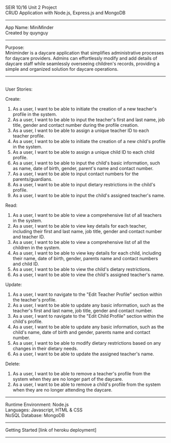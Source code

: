 SEIR 10/16 Unit 2 Project <br>
CRUD Application with Node.js, Express.js and MongoDB

--------------------------------------------------

App Name: MiniMinder <br>
Created by quynguy

--------------------------------------------------

Purpose: <br>
Miniminder is a daycare application that simplifies administrative processes for daycare providers. Admins can effortlessly modify and add details of daycare staff while seamlessly overseeing children's records, providing a simple and organized solution for daycare operations.

--------------------------------------------------


<br> 
User Stories:

Create:

1. As a user, I want to be able to initiate the creation of a new teacher's profile in the system.
2. As a user, I want to be able to input the teacher's first and last name, job title, gender and contact number during the profile creation.
3. As a user, I want to be able to assign a unique teacher ID to each teacher profile.
4. As a user, I want to be able to initiate the creation of a new child's profile in the system.
5. As a user, I want to be able to assign a unique child ID to each child profile.
6. As a user, I want to be able to input the child's basic information, such as name, date of birth, gender, parent's name and contact number.
7. As a user, I want to be able to input contact numbers for the parents/guardians.
8. As a user, I want to be able to input dietary restrictions in the child's profile.
9. As a user, I want to be able to input the child's assigned teacher's name.


Read:
1. As a user, I want to be able to view a comprehensive list of all teachers in the system.
2. As a user, I want to be able to view key details for each teacher, including their first and last name, job title, gender and contact number and teacher ID.
3. As a user, I want to be able to view a comprehensive list of all the children in the system.
4. As a user, I want to be able to view key details for each child, including their name, date of birth, gender, parents name and contact numbers and child ID.
5. As a user, I want to be able to view the child's dietary restrictions.
6. As a user, I want to be able to view the child's assigned teacher's name.


Update:
1. As a user, I want to navigate to the "Edit Teacher Profile" section within the teacher's profile.
2. As a user, I want to be able to update any basic information, such as the teacher's first and last name, job title, gender and contact number.
3. As a user, I want to navigate to the "Edit Child Profile" section within the child's profile.
4. As a user, I want to be able to update any basic information, such as the child's name, date of birth and gender, parents name and contact number.
5. As a user, I want to be able to modify dietary restrictions based on any changes in their dietary needs.
6. As a user, I want to be able to update the assigned teacher's name.



Delete:
1. As a user, I want to be able to remove a teacher's profile from the system when they are no longer part of the daycare.
2. As a user, I want to be able to remove a child's profile from the system when they are no longer attending the daycare.



--------------------------------------------------

Runtime Environment: Node.js <br>
Languages: Javascript, HTML & CSS <br>
NoSQL Database: MongoDB <br>

--------------------------------------------------

Getting Started
[link of heroku deployment]

--------------------------------------------------




